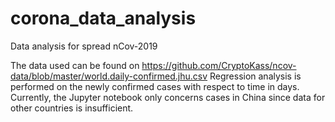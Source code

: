 # corona_data_analysis
Data analysis for spread nCov-2019 

The data used can be found on https://github.com/CryptoKass/ncov-data/blob/master/world.daily-confirmed.jhu.csv
Regression analysis is performed on the newly confirmed cases with respect to time in days.
Currently, the Jupyter notebook only concerns cases in China since data for other countries is insufficient.
